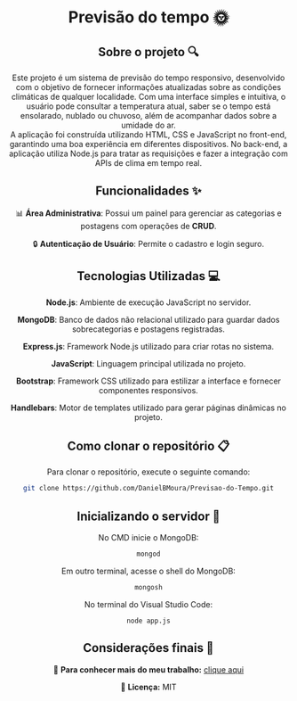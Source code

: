 <div align="center">
<h1 align="center">  Previsão do tempo 🌞 </h1>

## Sobre o projeto 🔍

<p align="center">
Este projeto é um sistema de previsão do tempo responsivo, desenvolvido com o objetivo de fornecer informações atualizadas sobre as condições climáticas de qualquer localidade.
Com uma interface simples e intuitiva, o usuário pode consultar a temperatura atual, saber se o tempo está ensolarado, nublado ou chuvoso, além de acompanhar dados sobre a umidade do ar. <br>
A aplicação foi construída utilizando HTML, CSS e JavaScript no front-end, garantindo uma boa experiência em diferentes dispositivos. 
No back-end, a aplicação utiliza Node.js para tratar as requisições e fazer a integração com APIs de clima em tempo real.
</p>

## Funcionalidades ✨

📊 **Área Administrativa**: Possui um painel para gerenciar as categorias e postagens com operações de **CRUD**.  

🔒 **Autenticação de Usuário**: Permite o cadastro e login seguro.

## Tecnologias Utilizadas 💻

**Node.js**: Ambiente de execução JavaScript no servidor.  

**MongoDB**: Banco de dados não relacional utilizado para guardar dados sobrecategorias e postagens registradas.  

**Express.js**:  Framework Node.js utilizado para criar rotas no sistema.  

**JavaScript**: Linguagem principal utilizada no projeto.  

**Bootstrap**: Framework CSS utilizado para estilizar a interface e fornecer componentes responsivos.  

**Handlebars**: Motor de templates utilizado para gerar páginas dinâmicas no projeto.  

## Como clonar o repositório 📋

Para clonar o repositório, execute o seguinte comando:

```bash
git clone https://github.com/DanielBMoura/Previsao-do-Tempo.git
```

## Inicializando o servidor 🚀

No CMD inicie o MongoDB:
```bash
mongod
```

Em outro terminal, acesse o shell do MongoDB:
```bash
mongosh
```

No terminal do Visual Studio Code:
```
node app.js
```

## Considerações finais 📝

🔗 **Para conhecer mais do meu trabalho:** [clique aqui](https://www.linkedin.com/in/daniel-borazo-de-moura-b4a995356/)

📜 **Licença:** MIT

 </div>
